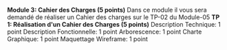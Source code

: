 **Module 3: Cahier des Charges (5 points)**
Dans ce module il vous sera demandé de réaliser un Cahier des charges sur le TP-02 du Module-05
    **TP 1: Réalisation d'un Cahier des Charges (5 points)**
        Description Technique: 1 point
        Description Fonctionnelle: 1 point
        Arborescence: 1 point
        Charte Graphique: 1 point
        Maquettage Wireframe: 1 point


       

